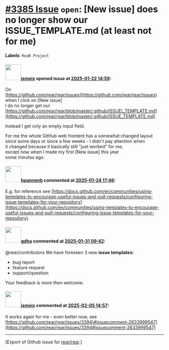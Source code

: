 [\#3385 Issue](https://github.com/rear/rear/issues/3385) `open`: \[New issue\] does no longer show our ISSUE\_TEMPLATE.md (at least not for me)
===============================================================================================================================================

**Labels**: `ReaR Project`

#### <img src="https://avatars.githubusercontent.com/u/1788608?u=925fc54e2ce01551392622446ece427f51e2f0ce&v=4" width="50">[jsmeix](https://github.com/jsmeix) opened issue at [2025-01-22 14:59](https://github.com/rear/rear/issues/3385):

On  
[https://github.com/rear/rear/issues](https://github.com/rear/rear/issues)  
when I click on \[New issue\]  
I do no longer get our  
[https://github.com/rear/rear/blob/master/.github/ISSUE\_TEMPLATE.md](https://github.com/rear/rear/blob/master/.github/ISSUE_TEMPLATE.md)

Instead I get only an empty input field.

For me the whole GitHub web frontent has a somewhat changed layout  
since some days or since a few weeks - I didn't pay attention when  
it changed because it basically still "just worked" for me,  
except now when I made my first \[New issue\] this year  
some minutes ago.

#### <img src="https://avatars.githubusercontent.com/u/13567759?u=b037e492e58a5f63f35277b3606d500cd622c8ed&v=4" width="50">[hpannenb](https://github.com/hpannenb) commented at [2025-01-24 17:46](https://github.com/rear/rear/issues/3385#issuecomment-2613077040):

E.g. for reference see
[https://docs.github.com/en/communities/using-templates-to-encourage-useful-issues-and-pull-requests/configuring-issue-templates-for-your-repository](https://docs.github.com/en/communities/using-templates-to-encourage-useful-issues-and-pull-requests/configuring-issue-templates-for-your-repository).

#### <img src="https://avatars.githubusercontent.com/u/888633?u=cdaeb31efcc0048d3619651aa18dd4b76e636b21&v=4" width="50">[gdha](https://github.com/gdha) commented at [2025-01-31 09:42](https://github.com/rear/rear/issues/3385#issuecomment-2626771752):

@rear/contributors We have foreseen 3 new **issue templates:**

-   bug report
-   feature request
-   support/question

Your feedback is more then welcome.

#### <img src="https://avatars.githubusercontent.com/u/1788608?u=925fc54e2ce01551392622446ece427f51e2f0ce&v=4" width="50">[jsmeix](https://github.com/jsmeix) commented at [2025-02-05 14:57](https://github.com/rear/rear/issues/3385#issuecomment-2637098661):

It works again for me - even better now, see  
[https://github.com/rear/rear/issues/3394\#issuecomment-2633999547](https://github.com/rear/rear/issues/3394#issuecomment-2633999547)

------------------------------------------------------------------------

\[Export of Github issue for
[rear/rear](https://github.com/rear/rear).\]
